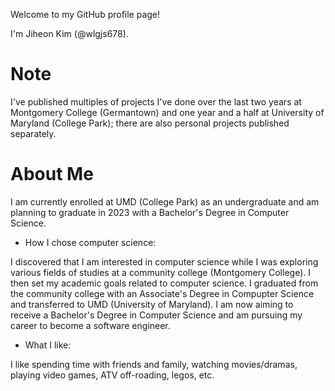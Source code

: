 Welcome to my GitHub profile page!

I'm Jiheon Kim (@wlgjs678).

# Note
I've published multiples of projects I've done over the last two years at Montgomery College (Germantown) and one year and a half at University of Maryland (College Park); there are also personal projects published separately.

# About Me
I am currently enrolled at UMD (College Park) as an undergraduate and am planning to graduate in 2023 with a Bachelor's Degree in Computer Science.

- How I chose computer science:

I discovered that I am interested in computer science while I was exploring various fields of studies at a community college (Montgomery College). I then set my academic goals related to computer science. I graduated from the community college with an Associate's Degree in Compupter Science and transferred to UMD (University of Maryland).
I am now aiming to receive a Bachelor's Degree in Computer Science and am pursuing my career to become a software engineer. 

- What I like:

I like spending time with friends and family, watching movies/dramas, playing video games, ATV off-roading, legos, etc.

<!---
wlgjs678/wlgjs678 is a ✨ special ✨ repository because its `README.md` (this file) appears on your GitHub profile.
You can click the Preview link to take a look at your changes.
--->
